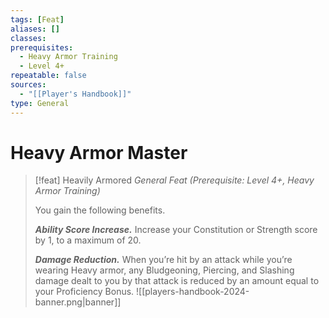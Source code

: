 ```yaml
---
tags: [Feat]
aliases: []
classes: 
prerequisites:
  - Heavy Armor Training
  - Level 4+
repeatable: false
sources:
  - "[[Player's Handbook]]"
type: General
---
```

# Heavy Armor Master
>[!feat] Heavily Armored
>_General Feat (Prerequisite: Level 4+, Heavy Armor Training)_
>
>You gain the following benefits.
>
>**_Ability Score Increase._** Increase your Constitution or Strength score by 1, to a maximum of 20.
>
>**_Damage Reduction._** When you’re hit by an attack while you’re wearing Heavy armor, any Bludgeoning, Piercing, and Slashing damage dealt to you by that attack is reduced by an amount equal to your Proficiency Bonus.
![[players-handbook-2024-banner.png|banner]]